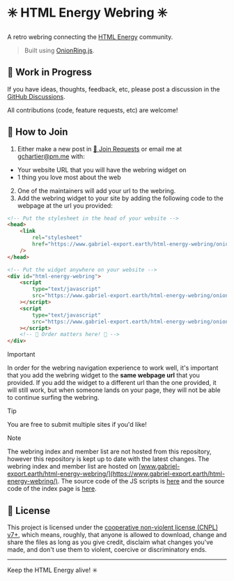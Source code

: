 # ✳️ HTML Energy Webring ✳️

A retro webring connecting the [HTML Energy](https://html.energy) community.

> Built using [OnionRing.js](https://garlic.garden/onionring/).

## 🚧 Work in Progress

If you have ideas, thoughts, feedback, etc, please post a discussion in the [GitHub Discussions](https://github.com/gchartier/html-energy-webring/discussions).

All contributions (code, feature requests, etc) are welcome!

## 🔗 How to Join

1. Either make a new post in [🔗 Join Requests](https://github.com/gchartier/html-energy-webring/discussions/categories/join-requests) or email me at [gchartier@pm.me](mailto:gchartier@pm.me) with:

-   Your website URL that you will have the webring widget on
-   1 thing you love most about the web

2. One of the maintainers will add your url to the webring.
3. Add the webring widget to your site by adding the following code to the webpage at the url you provided:

```html
<!-- Put the stylesheet in the head of your website -->
<head>
    <link
        rel="stylesheet"
        href="https://www.gabriel-export.earth/html-energy-webring/onionring/styles.css"
    />
</head>

<!-- Put the widget anywhere on your website -->
<div id="html-energy-webring">
    <script
        type="text/javascript"
        src="https://www.gabriel-export.earth/html-energy-webring/onionring/variables.js"
    ></script>
    <script
        type="text/javascript"
        src="https://www.gabriel-export.earth/html-energy-webring/onionring/widget.js"
    ></script>
    <!-- 🔺 Order matters here! 🔺 -->
</div>
```

> [!IMPORTANT]  
> In order for the webring navigation experience to work well, it's important that you add the webring widget to the **same webpage url** that you provided. If you add the widget to a different url than the one provided, it will still work, but when someone lands on your page, they will not be able to continue surfing the webring.

> [!TIP]  
> You are free to submit multiple sites if you'd like!

> [!NOTE]  
> The webring index and member list are not hosted from this repository, however this repository is kept up to date with the latest changes. The webring index and member list are hosted on [www.gabriel-export.earth/html-energy-webring/](https://www.gabriel-export.earth/html-energy-webring/). The source code of the JS scripts is [here](https://github.com/gchartier/gchartier.github.io/tree/main/static/html-energy-webring/onionring) and the source code of the index page is [here](https://github.com/gchartier/gchartier.github.io/blob/main/src/routes/html-energy-webring/%2Bpage.svelte).

## 📜 License

This project is licensed under the [cooperative non-violent license (CNPL) v7+](https://thufie.lain.haus/NPL.html), which means, roughly, that anyone is allowed to download, change and share the files as long as you give credit, disclaim what changes you've made, and don't use them to violent, coercive or discriminatory ends.

---

Keep the HTML Energy alive! ✳️
